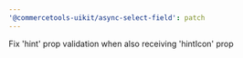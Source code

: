 ```yaml
---
'@commercetools-uikit/async-select-field': patch
---
```


Fix 'hint' prop validation when also receiving 'hintIcon' prop
